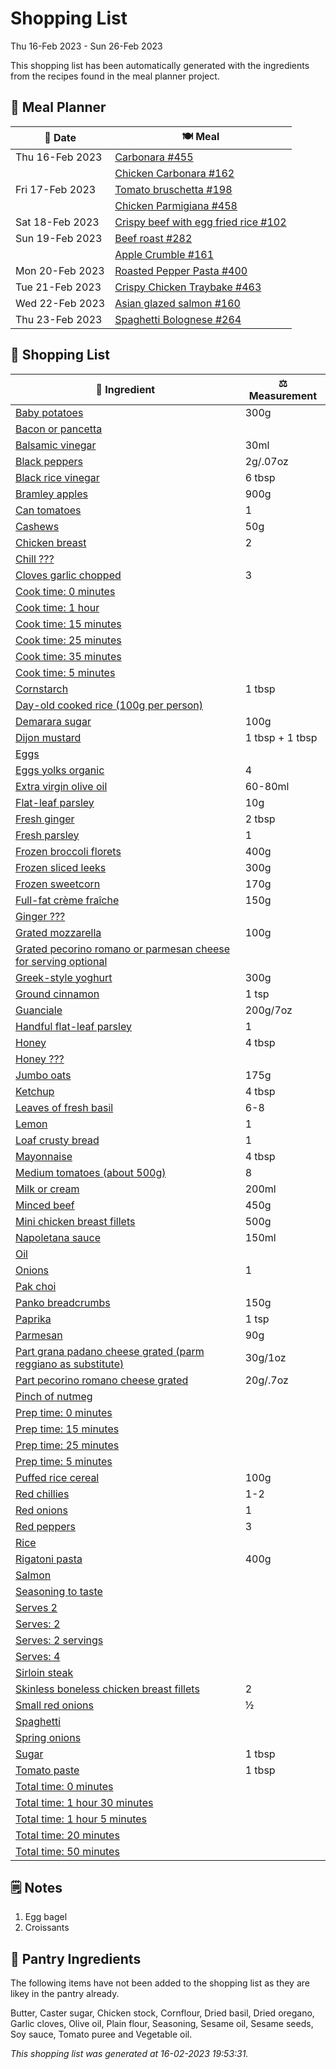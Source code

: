 # Shopping List

Thu 16-Feb 2023 - Sun 26-Feb 2023

This shopping list has been automatically generated with the ingredients from the recipes found in the meal planner project.

## 📅 Meal Planner

|📅 Date| 🍽️ Meal|
|----|----|
|Thu 16-Feb 2023|[Carbonara #455](https://github.com/jcallaghan/The-Cookbook/issues/455)|
||[Chicken Carbonara #162](https://github.com/jcallaghan/The-Cookbook/issues/162)|
|Fri 17-Feb 2023|[Tomato bruschetta #198](https://github.com/jcallaghan/The-Cookbook/issues/198)|
||[Chicken Parmigiana #458](https://github.com/jcallaghan/The-Cookbook/issues/458)|
|Sat 18-Feb 2023|[Crispy beef with egg fried rice #102](https://github.com/jcallaghan/The-Cookbook/issues/102)|
|Sun 19-Feb 2023|[Beef roast #282](https://github.com/jcallaghan/The-Cookbook/issues/282)|
||[Apple Crumble #161](https://github.com/jcallaghan/The-Cookbook/issues/161)|
|Mon 20-Feb 2023|[Roasted Pepper Pasta #400](https://github.com/jcallaghan/The-Cookbook/issues/400)|
|Tue 21-Feb 2023|[Crispy Chicken Traybake #463](https://github.com/jcallaghan/The-Cookbook/issues/463)|
|Wed 22-Feb 2023|[Asian glazed salmon #160](https://github.com/jcallaghan/The-Cookbook/issues/160)|
|Thu 23-Feb 2023|[Spaghetti  Bolognese #264](https://github.com/jcallaghan/The-Cookbook/issues/264)|

## 🛒 Shopping List

| 🍌 Ingredient| ⚖️ Measurement|
|----------|-----------|
|[Baby potatoes](https://www.sainsburys.co.uk/gol-ui/SearchResults/Baby%20potatoes)|300g|
|[Bacon or pancetta](https://www.sainsburys.co.uk/gol-ui/SearchResults/Bacon%20or%20pancetta)||
|[Balsamic vinegar](https://www.sainsburys.co.uk/gol-ui/SearchResults/Balsamic%20vinegar)|30ml|
|[Black peppers](https://www.sainsburys.co.uk/gol-ui/SearchResults/Black%20peppers)|2g/.07oz|
|[Black rice vinegar](https://www.sainsburys.co.uk/gol-ui/SearchResults/Black%20rice%20vinegar)|6 tbsp|
|[Bramley apples](https://www.sainsburys.co.uk/gol-ui/SearchResults/Bramley%20apples)|900g|
|[Can tomatoes](https://www.sainsburys.co.uk/gol-ui/SearchResults/Can%20tomatoes)|1|
|[Cashews](https://www.sainsburys.co.uk/gol-ui/SearchResults/Cashews)|50g|
|[Chicken breast](https://www.sainsburys.co.uk/gol-ui/SearchResults/Chicken%20breast)|2|
|[Chill ???](https://www.sainsburys.co.uk/gol-ui/SearchResults/Chill%20???)||
|[Cloves garlic chopped](https://www.sainsburys.co.uk/gol-ui/SearchResults/Cloves%20garlic%20chopped)|3|
|[Cook time: 0 minutes](https://www.sainsburys.co.uk/gol-ui/SearchResults/Cook%20time:%200%20minutes)||
|[Cook time: 1 hour](https://www.sainsburys.co.uk/gol-ui/SearchResults/Cook%20time:%201%20hour)||
|[Cook time: 15 minutes](https://www.sainsburys.co.uk/gol-ui/SearchResults/Cook%20time:%2015%20minutes)||
|[Cook time: 25 minutes](https://www.sainsburys.co.uk/gol-ui/SearchResults/Cook%20time:%2025%20minutes)||
|[Cook time: 35 minutes](https://www.sainsburys.co.uk/gol-ui/SearchResults/Cook%20time:%2035%20minutes)||
|[Cook time: 5 minutes](https://www.sainsburys.co.uk/gol-ui/SearchResults/Cook%20time:%205%20minutes)||
|[Cornstarch](https://www.sainsburys.co.uk/gol-ui/SearchResults/Cornstarch)|1 tbsp|
|[Day-old cooked rice (100g per person)](https://www.sainsburys.co.uk/gol-ui/SearchResults/Day-old%20cooked%20rice%20(100g%20per%20person))||
|[Demarara sugar](https://www.sainsburys.co.uk/gol-ui/SearchResults/Demarara%20sugar)|100g|
|[Dijon mustard](https://www.sainsburys.co.uk/gol-ui/SearchResults/Dijon%20mustard)|1 tbsp + 1 tbsp|
|[Eggs](https://www.sainsburys.co.uk/gol-ui/SearchResults/Eggs)||
|[Eggs yolks organic](https://www.sainsburys.co.uk/gol-ui/SearchResults/Eggs%20yolks%20organic)|4|
|[Extra virgin olive oil](https://www.sainsburys.co.uk/gol-ui/SearchResults/Extra%20virgin%20olive%20oil)|60-80ml|
|[Flat-leaf parsley](https://www.sainsburys.co.uk/gol-ui/SearchResults/Flat-leaf%20parsley)|10g|
|[Fresh ginger](https://www.sainsburys.co.uk/gol-ui/SearchResults/Fresh%20ginger)|2 tbsp|
|[Fresh parsley](https://www.sainsburys.co.uk/gol-ui/SearchResults/Fresh%20parsley)|1|
|[Frozen broccoli florets](https://www.sainsburys.co.uk/gol-ui/SearchResults/Frozen%20broccoli%20florets)|400g|
|[Frozen sliced leeks](https://www.sainsburys.co.uk/gol-ui/SearchResults/Frozen%20sliced%20leeks)|300g|
|[Frozen sweetcorn](https://www.sainsburys.co.uk/gol-ui/SearchResults/Frozen%20sweetcorn)|170g|
|[Full-fat crème fraîche](https://www.sainsburys.co.uk/gol-ui/SearchResults/Full-fat%20crème%20fraîche)|150g|
|[Ginger ???](https://www.sainsburys.co.uk/gol-ui/SearchResults/Ginger%20???)||
|[Grated mozzarella](https://www.sainsburys.co.uk/gol-ui/SearchResults/Grated%20mozzarella)|100g|
|[Grated pecorino romano or parmesan cheese for serving optional](https://www.sainsburys.co.uk/gol-ui/SearchResults/Grated%20pecorino%20romano%20or%20parmesan%20cheese%20for%20serving%20optional)||
|[Greek-style yoghurt](https://www.sainsburys.co.uk/gol-ui/SearchResults/Greek-style%20yoghurt)|300g|
|[Ground cinnamon](https://www.sainsburys.co.uk/gol-ui/SearchResults/Ground%20cinnamon)|1 tsp|
|[Guanciale](https://www.sainsburys.co.uk/gol-ui/SearchResults/Guanciale)|200g/7oz|
|[Handful flat-leaf parsley](https://www.sainsburys.co.uk/gol-ui/SearchResults/Handful%20flat-leaf%20parsley)|1|
|[Honey](https://www.sainsburys.co.uk/gol-ui/SearchResults/Honey)|4 tbsp|
|[Honey ???](https://www.sainsburys.co.uk/gol-ui/SearchResults/Honey%20???)||
|[Jumbo oats](https://www.sainsburys.co.uk/gol-ui/SearchResults/Jumbo%20oats)|175g|
|[Ketchup](https://www.sainsburys.co.uk/gol-ui/SearchResults/Ketchup)|4 tbsp|
|[Leaves of fresh basil](https://www.sainsburys.co.uk/gol-ui/SearchResults/Leaves%20of%20fresh%20basil)|6-8|
|[Lemon](https://www.sainsburys.co.uk/gol-ui/SearchResults/Lemon)|1|
|[Loaf crusty bread](https://www.sainsburys.co.uk/gol-ui/SearchResults/Loaf%20crusty%20bread)|1|
|[Mayonnaise](https://www.sainsburys.co.uk/gol-ui/SearchResults/Mayonnaise)|4 tbsp|
|[Medium tomatoes (about 500g)](https://www.sainsburys.co.uk/gol-ui/SearchResults/Medium%20tomatoes%20(about%20500g))|8|
|[Milk or cream](https://www.sainsburys.co.uk/gol-ui/SearchResults/Milk%20or%20cream)|200ml|
|[Minced beef](https://www.sainsburys.co.uk/gol-ui/SearchResults/Minced%20beef)|450g|
|[Mini chicken breast fillets](https://www.sainsburys.co.uk/gol-ui/SearchResults/Mini%20chicken%20breast%20fillets)|500g|
|[Napoletana sauce](https://www.sainsburys.co.uk/gol-ui/SearchResults/Napoletana%20sauce)|150ml|
|[Oil](https://www.sainsburys.co.uk/gol-ui/SearchResults/Oil)||
|[Onions](https://www.sainsburys.co.uk/gol-ui/SearchResults/Onions)|1|
|[Pak choi](https://www.sainsburys.co.uk/gol-ui/SearchResults/Pak%20choi)||
|[Panko breadcrumbs](https://www.sainsburys.co.uk/gol-ui/SearchResults/Panko%20breadcrumbs)|150g|
|[Paprika](https://www.sainsburys.co.uk/gol-ui/SearchResults/Paprika)|1 tsp|
|[Parmesan](https://www.sainsburys.co.uk/gol-ui/SearchResults/Parmesan)|90g|
|[Part grana padano cheese grated (parm reggiano as substitute)](https://www.sainsburys.co.uk/gol-ui/SearchResults/Part%20grana%20padano%20cheese%20grated%20(parm%20reggiano%20as%20substitute))|30g/1oz|
|[Part pecorino romano cheese grated](https://www.sainsburys.co.uk/gol-ui/SearchResults/Part%20pecorino%20romano%20cheese%20grated)|20g/.7oz|
|[Pinch of nutmeg](https://www.sainsburys.co.uk/gol-ui/SearchResults/Pinch%20of%20nutmeg)||
|[Prep time: 0 minutes](https://www.sainsburys.co.uk/gol-ui/SearchResults/Prep%20time:%200%20minutes)||
|[Prep time: 15 minutes](https://www.sainsburys.co.uk/gol-ui/SearchResults/Prep%20time:%2015%20minutes)||
|[Prep time: 25 minutes](https://www.sainsburys.co.uk/gol-ui/SearchResults/Prep%20time:%2025%20minutes)||
|[Prep time: 5 minutes](https://www.sainsburys.co.uk/gol-ui/SearchResults/Prep%20time:%205%20minutes)||
|[Puffed rice cereal](https://www.sainsburys.co.uk/gol-ui/SearchResults/Puffed%20rice%20cereal)|100g|
|[Red chillies](https://www.sainsburys.co.uk/gol-ui/SearchResults/Red%20chillies)|1-2|
|[Red onions](https://www.sainsburys.co.uk/gol-ui/SearchResults/Red%20onions)|1|
|[Red peppers](https://www.sainsburys.co.uk/gol-ui/SearchResults/Red%20peppers)|3|
|[Rice](https://www.sainsburys.co.uk/gol-ui/SearchResults/Rice)||
|[Rigatoni pasta](https://www.sainsburys.co.uk/gol-ui/SearchResults/Rigatoni%20pasta)|400g|
|[Salmon](https://www.sainsburys.co.uk/gol-ui/SearchResults/Salmon)||
|[Seasoning to taste](https://www.sainsburys.co.uk/gol-ui/SearchResults/Seasoning%20to%20taste)||
|[Serves 2](https://www.sainsburys.co.uk/gol-ui/SearchResults/Serves%202)||
|[Serves: 2](https://www.sainsburys.co.uk/gol-ui/SearchResults/Serves:%202)||
|[Serves: 2 servings](https://www.sainsburys.co.uk/gol-ui/SearchResults/Serves:%202%20servings)||
|[Serves: 4](https://www.sainsburys.co.uk/gol-ui/SearchResults/Serves:%204)||
|[Sirloin steak](https://www.sainsburys.co.uk/gol-ui/SearchResults/Sirloin%20steak)||
|[Skinless boneless chicken breast fillets](https://www.sainsburys.co.uk/gol-ui/SearchResults/Skinless%20boneless%20chicken%20breast%20fillets)|2|
|[Small red onions](https://www.sainsburys.co.uk/gol-ui/SearchResults/Small%20red%20onions)|½|
|[Spaghetti](https://www.sainsburys.co.uk/gol-ui/SearchResults/Spaghetti)||
|[Spring onions](https://www.sainsburys.co.uk/gol-ui/SearchResults/Spring%20onions)||
|[Sugar](https://www.sainsburys.co.uk/gol-ui/SearchResults/Sugar)|1 tbsp|
|[Tomato paste](https://www.sainsburys.co.uk/gol-ui/SearchResults/Tomato%20paste)|1 tbsp|
|[Total time: 0 minutes](https://www.sainsburys.co.uk/gol-ui/SearchResults/Total%20time:%200%20minutes)||
|[Total time: 1 hour 30 minutes](https://www.sainsburys.co.uk/gol-ui/SearchResults/Total%20time:%201%20hour%2030%20minutes)||
|[Total time: 1 hour 5 minutes](https://www.sainsburys.co.uk/gol-ui/SearchResults/Total%20time:%201%20hour%205%20minutes)||
|[Total time: 20 minutes](https://www.sainsburys.co.uk/gol-ui/SearchResults/Total%20time:%2020%20minutes)||
|[Total time: 50 minutes](https://www.sainsburys.co.uk/gol-ui/SearchResults/Total%20time:%2050%20minutes)||

## 🗒️ Notes

1. Egg bagel
1. Croissants

## 🏪 Pantry Ingredients

The following items have not been added to the shopping list as they are likey in the pantry already.

Butter, Caster sugar, Chicken stock, Cornflour, Dried basil, Dried oregano, Garlic cloves, Olive oil, Plain flour, Seasoning, Sesame oil, Sesame seeds, Soy sauce, Tomato puree and Vegetable oil.


_This shopping list was generated at 16-02-2023 19:53:31._